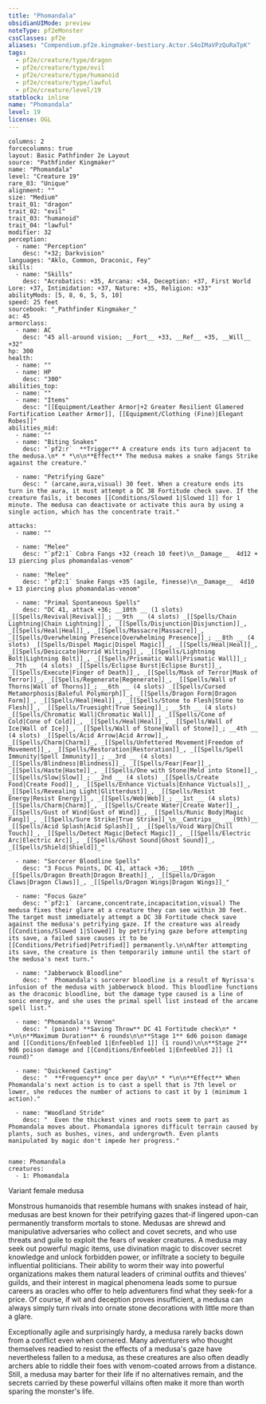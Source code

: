 ```yaml
---
title: "Phomandala"
obsidianUIMode: preview
noteType: pf2eMonster
cssClasses: pf2e
aliases: "Compendium.pf2e.kingmaker-bestiary.Actor.S4oIMaVPzQuRaTpK" 
tags:
  - pf2e/creature/type/dragon
  - pf2e/creature/type/evil
  - pf2e/creature/type/humanoid
  - pf2e/creature/type/lawful
  - pf2e/creature/level/19
statblock: inline
name: "Phomandala"
level: 19
license: OGL
---
```


```statblock
columns: 2
forcecolumns: true
layout: Basic Pathfinder 2e Layout
source: "Pathfinder Kingmaker"
name: "Phomandala"
level: "Creature 19"
rare_03: "Unique"
alignment: ""
size: "Medium"
trait_01: "dragon"
trait_02: "evil"
trait_03: "humanoid"
trait_04: "lawful"
modifier: 32
perception:
  - name: "Perception"
    desc: "+32; Darkvision"
languages: "Aklo, Common, Draconic, Fey"
skills:
  - name: "Skills"
    desc: "Acrobatics: +35, Arcana: +34, Deception: +37, First World Lore: +37, Intimidation: +37, Nature: +35, Religion: +33"
abilityMods: [5, 8, 6, 5, 5, 10]
speed: 25 feet
sourcebook: "_Pathfinder Kingmaker_"
ac: 45
armorclass:
  - name: AC
    desc: "45 all-around vision; __Fort__ +33, __Ref__ +35, __Will__ +32"
hp: 300
health:
  - name: ""
  - name: HP
    desc: "300"
abilities_top:
  - name: ""
  - name: "Items"
    desc: "[[Equipment/Leather Armor|+2 Greater Resilient Glamered Fortification Leather Armor]], [[Equipment/Clothing (Fine)|Elegant Robes]]"
abilities_mid:
  - name: ""
  - name: "Biting Snakes"
    desc: "`pf2:r`  **Trigger** A creature ends its turn adjacent to the medusa.\n* * *\n\n**Effect** The medusa makes a snake fangs Strike against the creature."

  - name: "Petrifying Gaze"
    desc: " (arcane,aura,visual) 30 feet. When a creature ends its turn in the aura, it must attempt a DC 38 Fortitude check save. If the creature fails, it becomes [[Conditions/Slowed 1|Slowed 1]] for 1 minute. The medusa can deactivate or activate this aura by using a single action, which has the concentrate trait."

attacks:
  - name: ""

  - name: "Melee"
    desc: "`pf2:1` Cobra Fangs +32 (reach 10 feet)\n__Damage__  4d12 + 13 piercing plus phomandalas-venom"

  - name: "Melee"
    desc: "`pf2:1` Snake Fangs +35 (agile, finesse)\n__Damage__  4d10 + 13 piercing plus phomandalas-venom"

  - name: "Primal Spontaneous Spells"
    desc: "DC 41, attack +36; __10th __ (1 slots) _[[Spells/Revival|Revival]]_; __9th __ (4 slots) _[[Spells/Chain Lightning|Chain Lightning]]_, _[[Spells/Disjunction|Disjunction]]_, _[[Spells/Heal|Heal]]_, _[[Spells/Massacre|Massacre]]_, _[[Spells/Overwhelming Presence|Overwhelming Presence]]_; __8th __ (4 slots) _[[Spells/Dispel Magic|Dispel Magic]]_, _[[Spells/Heal|Heal]]_, _[[Spells/Desiccate|Horrid Wilting]]_, _[[Spells/Lightning Bolt|Lightning Bolt]]_, _[[Spells/Prismatic Wall|Prismatic Wall]]_; __7th __ (4 slots) _[[Spells/Eclipse Burst|Eclipse Burst]]_, _[[Spells/Execute|Finger of Death]]_, _[[Spells/Mask of Terror|Mask of Terror]]_, _[[Spells/Regenerate|Regenerate]]_, _[[Spells/Wall of Thorns|Wall of Thorns]]_; __6th __ (4 slots) _[[Spells/Cursed Metamorphosis|Baleful Polymorph]]_, _[[Spells/Dragon Form|Dragon Form]]_, _[[Spells/Heal|Heal]]_, _[[Spells/Stone to Flesh|Stone to Flesh]]_, _[[Spells/Truesight|True Seeing]]_; __5th __ (4 slots) _[[Spells/Chromatic Wall|Chromatic Wall]]_, _[[Spells/Cone of Cold|Cone of Cold]]_, _[[Spells/Heal|Heal]]_, _[[Spells/Wall of Ice|Wall of Ice]]_, _[[Spells/Wall of Stone|Wall of Stone]]_; __4th __ (4 slots) _[[Spells/Acid Arrow|Acid Arrow]]_, _[[Spells/Charm|Charm]]_, _[[Spells/Unfettered Movement|Freedom of Movement]]_, _[[Spells/Restoration|Restoration]]_, _[[Spells/Spell Immunity|Spell Immunity]]_; __3rd __ (4 slots) _[[Spells/Blindness|Blindness]]_, _[[Spells/Fear|Fear]]_, _[[Spells/Haste|Haste]]_, _[[Spells/One with Stone|Meld into Stone]]_, _[[Spells/Slow|Slow]]_; __2nd __ (4 slots) _[[Spells/Create Food|Create Food]]_, _[[Spells/Enhance Victuals|Enhance Victuals]]_, _[[Spells/Revealing Light|Glitterdust]]_, _[[Spells/Resist Energy|Resist Energy]]_, _[[Spells/Web|Web]]_; __1st __ (4 slots) _[[Spells/Charm|Charm]]_, _[[Spells/Create Water|Create Water]]_, _[[Spells/Gust of Wind|Gust of Wind]]_, _[[Spells/Runic Body|Magic Fang]]_, _[[Spells/Sure Strike|True Strike]]_\n__Cantrips__  __(9th)__ _[[Spells/Acid Splash|Acid Splash]]_, _[[Spells/Void Warp|Chill Touch]]_, _[[Spells/Detect Magic|Detect Magic]]_, _[[Spells/Electric Arc|Electric Arc]]_, _[[Spells/Ghost Sound|Ghost Sound]]_, _[[Spells/Shield|Shield]]_"

  - name: "Sorcerer Bloodline Spells"
    desc: "3 Focus Points, DC 41, attack +36; __10th __  _[[Spells/Dragon Breath|Dragon Breath]]_, _[[Spells/Dragon Claws|Dragon Claws]]_, _[[Spells/Dragon Wings|Dragon Wings]]_"

  - name: "Focus Gaze"
    desc: "`pf2:1` (arcane,concentrate,incapacitation,visual) The medusa fixes their glare at a creature they can see within 30 feet. The target must immediately attempt a DC 38 Fortitude check save against the medusa's petrifying gaze. If the creature was already [[Conditions/Slowed 1|Slowed]] by petrifying gaze before attempting its save, a failed save causes it to be [[Conditions/Petrified|Petrified]] permanently.\n\nAfter attempting its save, the creature is then temporarily immune until the start of the medusa's next turn."

  - name: "Jabberwock Bloodline"
    desc: "  Phomandala's sorcerer bloodline is a result of Nyrissa's infusion of the medusa with jabberwock blood. This bloodline functions as the draconic bloodline, but the damage type caused is a line of sonic energy, and she uses the primal spell list instead of the arcane spell list."

  - name: "Phomandala's Venom"
    desc: " (poison) **Saving Throw** DC 41 Fortitude check\n* * *\n\n**Maximum Duration** 6 rounds\n\n**Stage 1** 6d6 poison damage and [[Conditions/Enfeebled 1|Enfeebled 1]] (1 round)\n\n**Stage 2** 9d6 poison damage and [[Conditions/Enfeebled 1|Enfeebled 2]] (1 round)"

  - name: "Quickened Casting"
    desc: "  **Frequency** once per day\n* * *\n\n**Effect** When Phomandala's next action is to cast a spell that is 7th level or lower, she reduces the number of actions to cast it by 1 (minimum 1 action)."

  - name: "Woodland Stride"
    desc: "  Even the thickest vines and roots seem to part as Phomandala moves about. Phomandala ignores difficult terrain caused by plants, such as bushes, vines, and undergrowth. Even plants manipulated by magic don't impede her progress."
 
```

```encounter-table
name: Phomandala
creatures:
  - 1: Phomandala
```


Variant female medusa

Monstrous humanoids that resemble humans with snakes instead of hair, medusas are best known for their petrifying gazes that-if lingered upon-can permanently transform mortals to stone. Medusas are shrewd and manipulative adversaries who collect and covet secrets, and who use threats and guile to exploit the fears of weaker creatures. A medusa may seek out powerful magic items, use divination magic to discover secret knowledge and unlock forbidden power, or infiltrate a society to beguile influential politicians. Their ability to worm their way into powerful organizations makes them natural leaders of criminal outfits and thieves' guilds, and their interest in magical phenomena leads some to pursue careers as oracles who offer to help adventurers find what they seek-for a price. Of course, if wit and deception proves insufficient, a medusa can always simply turn rivals into ornate stone decorations with little more than a glare.

Exceptionally agile and surprisingly hardy, a medusa rarely backs down from a conflict even when cornered. Many adventurers who thought themselves readied to resist the effects of a medusa's gaze have nevertheless fallen to a medusa, as these creatures are also often deadly archers able to riddle their foes with venom-coated arrows from a distance. Still, a medusa may barter for their life if no alternatives remain, and the secrets carried by these powerful villains often make it more than worth sparing the monster's life.
